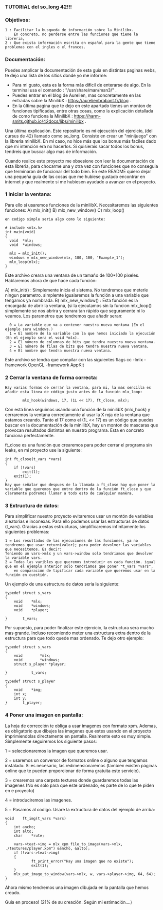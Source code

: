 ### TUTORIAL del so_long 42!!! 

### Objetivos: 
	1 : Facilitar la busqueda de información sobre la Minilibx. 
 	    En concreto, no perderse entre las funciones que tiene la libreria, 
 	2 : Que exista información escrita en español para la gente que tiene problemas con el ingles o el frances.

### Documentación:
 Puedes amplicar la documentación de esta guia en distintas paginas webs, te dejo una lista de los sitios donde yo me informe:

 - Para mi gusto, esta es la forma más dificil de enterarse de algo. En la terminal usa el comando : "/usr/share/man/man3/" .
 - Puedes entrar en el blog de Aurelien, mas concretamente en las entradas sobre la MinilibX : https://aurelienbrabant.fr/blog .
 - En la última pagina que te dejo en este apartado tienes un monton de funciones tipificadas, entre otras cosas, como la explicación detallada de como funciona la MinilibX :
   	https://harm-smits.github.io/42docs/libs/minilibx .


Una última explicación. Este repositorio es mi ejecución del ejercicio, (del cursus de 42) llamado como so_long.
Consiste en crear un "minijuego" con la libreria minilibX. En mi caso, no hice más que los bonus más faciles dado que mi intención era no hacerlos. 
Si quisierais sacar todos los bonus, tendreis que buscar algo mas de información.

Cuando realice este proyecto me obsesione con leer la documentación de esta libreria, para chocarme una y otra vez con funciones que no conseguia que terminaran de funcionar del todo bien.
En este README quiero dejar una pequeña guia de las cosas que me hubiese gustado encontrar en internet y que realmente si me hubiesen ayudado a avanzar en el proyecto.

### 1 Iniciar la ventana:

  Para ello si usaremos funciones de la minilibX. Necesitaremos las siguientes funciones:
    A) mlx_init() 
    B) mlx_new_window()
    C) mlx_loop()

    en codigo simple seria algo como lo siguiente:

    # include <mlx.h>
    int main(void)
    {
      void  *mlx;
      void  *windows;

      mlx = mlx_init();
      windows = mlx_new_window(mlx, 100, 100, "Example_1");
      mlx_loop(mlx);
    }

  Este archivo creara una ventana de un tamaño de 100*100 pixeles. 
  Hablaremos ahora de que hace cada función:

  A) mlx_init() :
    Simplemente inicia el sistema. No tendremos que meterle ningun parametro. simplemte igualaremos la función a una variable que tengamos ya nombrada.
  B) mlx_new_window() : 
    Esta función es la encargada de abrir la ventana, (si la ejecutamos sin la funcion mlx_loop() simplemente se nos abrira y cerrara tan rápido que seguramente ni lo veamos. 
    Los parametros que tendremos que añadir seran:
      
      0 = La variable que va a contener nuestra nueva ventana (En el ejemplo sera windows.)
      1 = El nombre de la variable con la que hemos iniciado la ejecución (En el ejemplo sera el void *mlx). 
      2 = El número de columnas de bits que tendra nuestra nueva ventana.
      3 = El número de filas de bits que tendra nuestra nueva ventana.
      4 = El nombre que tendra nuestra nueva ventana.
      
  Este archivo se tendra que compilar con las siguientes flags cc -lmlx -framework OpenGL -framework AppKit


  ### 2 Cerrar la ventana de forma correcta:

    Hay varias formas de cerrar la ventana, para mi, la mas sencilla es añadir esta linea de código justo antes de la función mlx_loop:

            mlx_hook(windows, 17, (1L << 17), ft_close, mlx);

  Con está linea seguimos usando una función de la minilibX (mlx_hook) y cerraremos la ventana correctamente al usar la X roja de la ventana que estamos creando.
  Tanto el 17 como el (1L << 17) es un código que puedes buscar en la documentación de la minilibX, hay un monton de mascaras que provocan resultados distintos en nuestro programa.
  Esta en concreto funciona perfectamente.
    
  ft_close es una función que crearemos para poder cerrar el programa sin leaks, en mi proyecto use la siguiente:

    int	ft_close(t_vars *vars)
    {
	    if (!vars)
		    exit(1);
	    exit(1);
    }
    Hay que señalar que despues de la llamada a ft_close hay que poner la variable que queremos que entre dentro de la función ft_close y que claramente podremos llamar a todo esto de cualquier manera.

### 3 Extructura de datos: 

  Para simplificar nuestro proyecto evitaremos usar un montón de variables aleatorias e inconexas. Para ello podemos usar las estructuras de datos (t_vars).
  Gracias a estas estructuras, simplificaremos infinitamente los siguientes problemas:

    1 = Los resultados de las ejecuciones de las funciones, ya no tendremos que usar return(valor); para poder devolver las variables que necesitemos. Es decir:
    Teniendo un vars->mlx y un vars->window solo tendriamos que devolver la variable vars.
    2 = Todas las varibles que queremos introducir en cada función. igual que en el ejemplo anterior solo tendriamos que poner "t_vars *vars",
        en comparación de tipificar cada variable que queremos usar en la función en cuestión.

  Un ejemplo de una estructura de datos seria la siguiente: 

  	typedef struct s_vars
	{
		void	*mlx;
		void	*windows;
		void	*player;

	}		t_vars;

  Por supuesto, para poder finalizar este ejercicio, la estructura sera mucho mas grande. Incluso recomiendo meter una estructura extra dentro de la estructura para que todo quede mas ordenado. Te dejo otro ejemplo:

  	typedef struct s_vars
	{
		void		*mlx;
		void		*windows;
		struct s_player	*player;

	}			t_vars;

 	typedef struct s_player
	{
		void	*img;
		int	x;
		int	y;
	}		t_player;


### 4 Poner una imagen en pantalla:
 La hoja de corrección te obliga a usar imagenes con formato xpm. Ademas, es obligatorio que dibujes las imagenes que estes usando en el proyecto imprimiendolas directamente en pantalla. 
 Realmente esto es muy simple. Simplemente seguiremos los siguiente pasos:
 	
  1 = seleccionaremos la imagen que queremos usar.
  
  2 = usaremos un conversor de formatos online o alguno que tengamos instalado. Si es necesario, las redimensionaremos (tambien existen páginas online que te pueden proporcionar de forma gratuita este servicio).
  
  3 = crearemos una carpeta textures donde guardaremos todas las imagenes (No es solo para que este ordenado, es parte de lo que te piden en e proyecto)
  
  4 = introduciremos las imagenes. 
  
  5 = Pasamos al codigo. Usare la extructura de datos del ejemplo de arriba: 
      
	void	ft_img(t_vars *vars)
	{
  		int	ancho;
		int	alto;
		char	*rute;
 
 		vars->teat->img = mlx_xpm_file_to_image(vars->mlx, ./textures/player.xpm") &ancho, &alto);
  		if (!vars->teat->img)
   		{
    			ft_print_error("Hay una imagen que no existe");
      			exit(1);
		}
 		mlx_put_image_to_window(vars->mlx, w, vars->player->img, 64, 64);
  	}

 Ahora mismo tendremos una imagen dibujada en la pantalla que hemos creado. 

Guia en proceso! (21% de su creación. Según mi estimación....)


    
   

    
